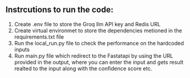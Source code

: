 ## Instrcutions to run the code:

1) Create .env file to store the Groq llm API key and Redis URL
2) Create virtual environmet to store the dependencies metioned in the requirements.txt file
3) Run the local_run.py file to check the performance on the hardcoded inputs 
4) Run main.py file which redirect to the Fastatapi by using the URL provided in the output, where you can enter the input and gets result realted to the input along with the confidence score etc.
